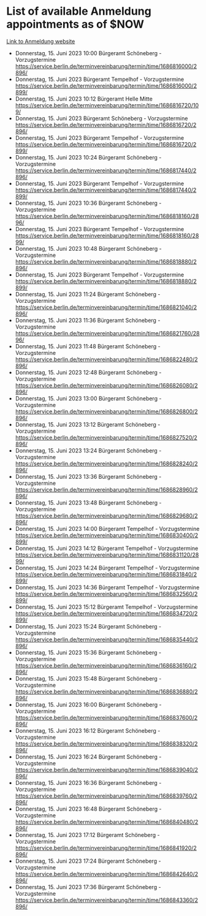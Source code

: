# List of available Anmeldung appointments as of $NOW
[Link to Anmeldung website](https://service.berlin.de/terminvereinbarung/termin/tag.php?termin=1&anliegen[]=120686&dienstleisterlist=122210,122217,327316,122219,327312,122227,327314,122231,327346,122243,327348,122254,122252,329742,122260,329745,122262,329748,122271,327278,122273,327274,122277,327276,330436,122280,327294,122282,327290,122284,327292,122291,327270,122285,327266,122286,327264,122296,327268,150230,329760,122297,327286,122294,327284,122312,329763,122314,329775,122304,327330,122311,327334,122309,327332,317869,122281,327352,122279,329772,122283,122276,327324,122274,327326,122267,329766,122246,327318,122251,327320,122257,327322,122208,327298,122226,327300&herkunft=http%3A%2F%2Fservice.berlin.de%2Fdienstleistung%2F120686%2F)
- Donnerstag, 15. Juni 2023 10:00 Bürgeramt Schöneberg - Vorzugstermine https://service.berlin.de/terminvereinbarung/termin/time/1686816000/2896/
- Donnerstag, 15. Juni 2023  Bürgeramt Tempelhof - Vorzugstermine https://service.berlin.de/terminvereinbarung/termin/time/1686816000/2899/
- Donnerstag, 15. Juni 2023 10:12 Bürgeramt Helle Mitte https://service.berlin.de/terminvereinbarung/termin/time/1686816720/109/
- Donnerstag, 15. Juni 2023  Bürgeramt Schöneberg - Vorzugstermine https://service.berlin.de/terminvereinbarung/termin/time/1686816720/2896/
- Donnerstag, 15. Juni 2023  Bürgeramt Tempelhof - Vorzugstermine https://service.berlin.de/terminvereinbarung/termin/time/1686816720/2899/
- Donnerstag, 15. Juni 2023 10:24 Bürgeramt Schöneberg - Vorzugstermine https://service.berlin.de/terminvereinbarung/termin/time/1686817440/2896/
- Donnerstag, 15. Juni 2023  Bürgeramt Tempelhof - Vorzugstermine https://service.berlin.de/terminvereinbarung/termin/time/1686817440/2899/
- Donnerstag, 15. Juni 2023 10:36 Bürgeramt Schöneberg - Vorzugstermine https://service.berlin.de/terminvereinbarung/termin/time/1686818160/2896/
- Donnerstag, 15. Juni 2023  Bürgeramt Tempelhof - Vorzugstermine https://service.berlin.de/terminvereinbarung/termin/time/1686818160/2899/
- Donnerstag, 15. Juni 2023 10:48 Bürgeramt Schöneberg - Vorzugstermine https://service.berlin.de/terminvereinbarung/termin/time/1686818880/2896/
- Donnerstag, 15. Juni 2023  Bürgeramt Tempelhof - Vorzugstermine https://service.berlin.de/terminvereinbarung/termin/time/1686818880/2899/
- Donnerstag, 15. Juni 2023 11:24 Bürgeramt Schöneberg - Vorzugstermine https://service.berlin.de/terminvereinbarung/termin/time/1686821040/2896/
- Donnerstag, 15. Juni 2023 11:36 Bürgeramt Schöneberg - Vorzugstermine https://service.berlin.de/terminvereinbarung/termin/time/1686821760/2896/
- Donnerstag, 15. Juni 2023 11:48 Bürgeramt Schöneberg - Vorzugstermine https://service.berlin.de/terminvereinbarung/termin/time/1686822480/2896/
- Donnerstag, 15. Juni 2023 12:48 Bürgeramt Schöneberg - Vorzugstermine https://service.berlin.de/terminvereinbarung/termin/time/1686826080/2896/
- Donnerstag, 15. Juni 2023 13:00 Bürgeramt Schöneberg - Vorzugstermine https://service.berlin.de/terminvereinbarung/termin/time/1686826800/2896/
- Donnerstag, 15. Juni 2023 13:12 Bürgeramt Schöneberg - Vorzugstermine https://service.berlin.de/terminvereinbarung/termin/time/1686827520/2896/
- Donnerstag, 15. Juni 2023 13:24 Bürgeramt Schöneberg - Vorzugstermine https://service.berlin.de/terminvereinbarung/termin/time/1686828240/2896/
- Donnerstag, 15. Juni 2023 13:36 Bürgeramt Schöneberg - Vorzugstermine https://service.berlin.de/terminvereinbarung/termin/time/1686828960/2896/
- Donnerstag, 15. Juni 2023 13:48 Bürgeramt Schöneberg - Vorzugstermine https://service.berlin.de/terminvereinbarung/termin/time/1686829680/2896/
- Donnerstag, 15. Juni 2023 14:00 Bürgeramt Tempelhof - Vorzugstermine https://service.berlin.de/terminvereinbarung/termin/time/1686830400/2899/
- Donnerstag, 15. Juni 2023 14:12 Bürgeramt Tempelhof - Vorzugstermine https://service.berlin.de/terminvereinbarung/termin/time/1686831120/2899/
- Donnerstag, 15. Juni 2023 14:24 Bürgeramt Tempelhof - Vorzugstermine https://service.berlin.de/terminvereinbarung/termin/time/1686831840/2899/
- Donnerstag, 15. Juni 2023 14:36 Bürgeramt Tempelhof - Vorzugstermine https://service.berlin.de/terminvereinbarung/termin/time/1686832560/2899/
- Donnerstag, 15. Juni 2023 15:12 Bürgeramt Tempelhof - Vorzugstermine https://service.berlin.de/terminvereinbarung/termin/time/1686834720/2899/
- Donnerstag, 15. Juni 2023 15:24 Bürgeramt Schöneberg - Vorzugstermine https://service.berlin.de/terminvereinbarung/termin/time/1686835440/2896/
- Donnerstag, 15. Juni 2023 15:36 Bürgeramt Schöneberg - Vorzugstermine https://service.berlin.de/terminvereinbarung/termin/time/1686836160/2896/
- Donnerstag, 15. Juni 2023 15:48 Bürgeramt Schöneberg - Vorzugstermine https://service.berlin.de/terminvereinbarung/termin/time/1686836880/2896/
- Donnerstag, 15. Juni 2023 16:00 Bürgeramt Schöneberg - Vorzugstermine https://service.berlin.de/terminvereinbarung/termin/time/1686837600/2896/
- Donnerstag, 15. Juni 2023 16:12 Bürgeramt Schöneberg - Vorzugstermine https://service.berlin.de/terminvereinbarung/termin/time/1686838320/2896/
- Donnerstag, 15. Juni 2023 16:24 Bürgeramt Schöneberg - Vorzugstermine https://service.berlin.de/terminvereinbarung/termin/time/1686839040/2896/
- Donnerstag, 15. Juni 2023 16:36 Bürgeramt Schöneberg - Vorzugstermine https://service.berlin.de/terminvereinbarung/termin/time/1686839760/2896/
- Donnerstag, 15. Juni 2023 16:48 Bürgeramt Schöneberg - Vorzugstermine https://service.berlin.de/terminvereinbarung/termin/time/1686840480/2896/
- Donnerstag, 15. Juni 2023 17:12 Bürgeramt Schöneberg - Vorzugstermine https://service.berlin.de/terminvereinbarung/termin/time/1686841920/2896/
- Donnerstag, 15. Juni 2023 17:24 Bürgeramt Schöneberg - Vorzugstermine https://service.berlin.de/terminvereinbarung/termin/time/1686842640/2896/
- Donnerstag, 15. Juni 2023 17:36 Bürgeramt Schöneberg - Vorzugstermine https://service.berlin.de/terminvereinbarung/termin/time/1686843360/2896/

